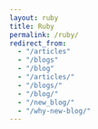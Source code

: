 ```yaml
---
layout: ruby
title: Ruby
permalink: /ruby/
redirect_from:
  - "/articles"
  - "/blogs"
  - "/blog"
  - "/articles/"
  - "/blogs/"
  - "/blog/"
  - "/new_blog/"
  - "/why-new-blog/"
---
```



